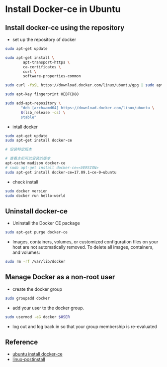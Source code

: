 # Install Docker-ce in Ubuntu

## Install docker-ce using the repository

- set up the repository of docker

```bash
sudo apt-get update
```

```bash
sudo apt-get install \
        apt-transport-https \
        ca-certificates \
        curl \
        software-properties-common
```

```bash
sudo curl -fsSL https://download.docker.com/linux/ubuntu/gpg | sudo apt-key add -
```

```bash
sudo apt-key fingerprint 0EBFCD88
```

```bash
sudo add-apt-repository \
       "deb [arch=amd64] https://download.docker.com/linux/ubuntu \
       $(lsb_release -cs) \
       stable"
```

- intall docker

```bash
sudo apt-get update
sudo apt-get install docker-ce
```

```bash
# 安装特定版本

# 查看主机可以安装的版本
apt-cache madison docker-ce
# sudo apt-get install docker-ce=<VERSION>
sudo apt-get install docker-ce=17.09.1~ce-0~ubuntu
```

- check install

```bash
sudo docker version
sudo docker run hello-world
```

## Uninstall docker-ce

- Uninstall the Docker CE package

```bash
sudo apt-get purge docker-ce
```

- Images, containers, volumes, or customized configuration files on your host are not automatically removed. To delete all images, containers, and volumes:

```bash
sudo rm -rf /var/lib/docker
```

## Manage Docker as a non-root user

- create the docker group

```bash
sudo groupadd docker
```

- add your user to the docker group.

```bash
sudo usermod -aG docker $USER
```

- log out and log back in so that your group membership is re-evaluated

## Reference

- [ubuntu install docker-ce](https://docs.docker.com/install/linux/docker-ce/ubuntu/)
- [linux-postinstall](https://docs.docker.com/install/linux/linux-postinstall/)